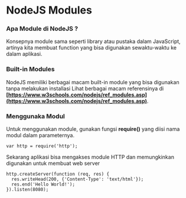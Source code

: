 # NodeJS Modules

### Apa Module di NodeJS ?

Konsepnya module sama seperti library atau pustaka dalam JavaScript, artinya kita membuat function yang bisa digunakan sewaktu-waktu ke dalam aplikasi.

### Built-in Modules

NodeJS memiliki berbagai macam built-in module yang bisa digunakan tanpa melakukan installasi Lihat berbagai macam referensinya di **[https://www.w3schools.com/nodejs/ref_modules.asp](https://www.w3schools.com/nodejs/ref_modules.asp)**.

### Menggunaka Modul

Untuk menggunakan module, gunakan fungsi **require()** yang diisi nama modul dalam parameternya.

```
var http = require('http');
```

Sekarang aplikasi bisa mengakses module HTTP dan memungkinkan digunakan untuk membuat web server

```
http.createServer(function (req, res) {
  res.writeHead(200, {'Content-Type': 'text/html'});
  res.end('Hello World!');
}).listen(8080);
```
